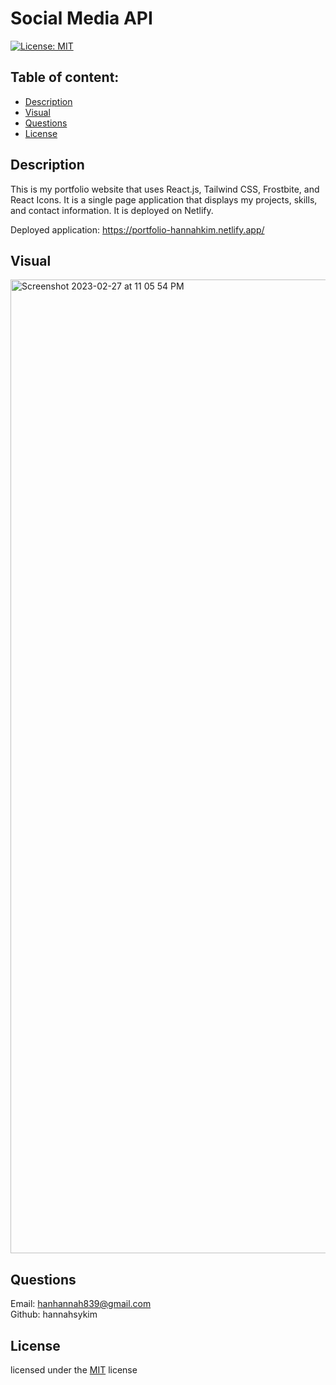 
# Social Media API

[![License: MIT](https://img.shields.io/badge/license-MIT-blue)](https://opensource.org/licenses/MIT)

## Table of content: 

- [Description](#description)
- [Visual](#visual)
- [Questions](#questions)
- [License](#license)

## Description <a id="description"></a>

This is my portfolio website that uses React.js, Tailwind CSS, Frostbite, and React Icons. It is a single page application that displays my projects, skills, and contact information. It is deployed on Netlify.

Deployed application: https://portfolio-hannahkim.netlify.app/
## Visual <a id="visual"></a>
<img width="1558" alt="Screenshot 2023-02-27 at 11 05 54 PM" src="https://user-images.githubusercontent.com/113808775/221779275-29660fb7-c09d-48fa-b6b7-4dbc1b424ad3.png">

## Questions <a id="questions"></a>

  Email: hanhannah839@gmail.com
  <br>
  Github: hannahsykim

## License <a id="license"></a>
 licensed under the [MIT](https://opensource.org/licenses/MIT) license

